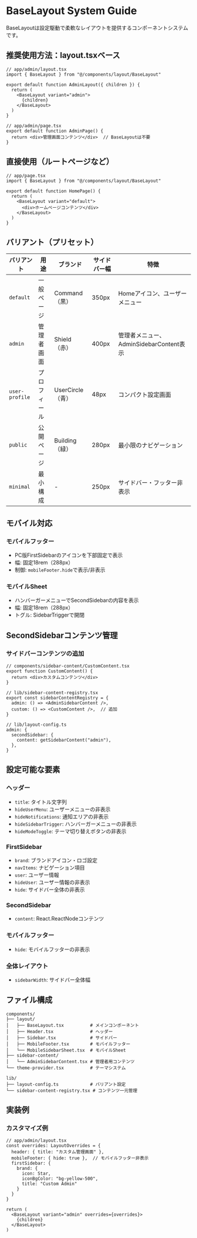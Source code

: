 # BaseLayout System Guide

BaseLayoutは設定駆動で柔軟なレイアウトを提供するコンポーネントシステムです。

## 推奨使用方法：layout.tsxベース

```tsx
// app/admin/layout.tsx
import { BaseLayout } from "@/components/layout/BaseLayout"

export default function AdminLayout({ children }) {
  return (
    <BaseLayout variant="admin">
      {children}
    </BaseLayout>
  )
}

// app/admin/page.tsx
export default function AdminPage() {
  return <div>管理画面コンテンツ</div>  // BaseLayoutは不要
}
```

## 直接使用（ルートページなど）

```tsx
// app/page.tsx
import { BaseLayout } from "@/components/layout/BaseLayout"

export default function HomePage() {
  return (
    <BaseLayout variant="default">
      <div>ホームページコンテンツ</div>
    </BaseLayout>
  )
}
```

## バリアント（プリセット）

| バリアント | 用途 | ブランド | サイドバー幅 | 特徴 |
|-----------|------|------|----------|------|
| `default` | 一般ページ | Command（黒） | 350px | Homeアイコン、ユーザーメニュー |
| `admin` | 管理者画面 | Shield（赤） | 400px | 管理者メニュー、AdminSidebarContent表示 |
| `user-profile` | プロフィール | UserCircle（青） | 48px | コンパクト設定画面 |
| `public` | 公開ページ | Building（緑） | 280px | 最小限のナビゲーション |
| `minimal` | 最小構成 | - | 250px | サイドバー・フッター非表示 |

## モバイル対応

### モバイルフッター
- PC版FirstSidebarのアイコンを下部固定で表示
- 幅: 固定18rem（288px）
- 制御: `mobileFooter.hide`で表示/非表示

### モバイルSheet
- ハンバーガーメニューでSecondSidebarの内容を表示
- 幅: 固定18rem（288px）
- トグル: SidebarTriggerで開閉

## SecondSidebarコンテンツ管理

### サイドバーコンテンツの追加

```tsx
// components/sidebar-content/CustomContent.tsx
export function CustomContent() {
  return <div>カスタムコンテンツ</div>
}

// lib/sidebar-content-registry.tsx
export const sidebarContentRegistry = {
  admin: () => <AdminSidebarContent />,
  custom: () => <CustomContent />,  // 追加
}

// lib/layout-config.ts
admin: {
  secondSidebar: {
    content: getSidebarContent("admin"),
  },
}
```

## 設定可能な要素

### ヘッダー
- `title`: タイトル文字列
- `hideUserMenu`: ユーザーメニューの非表示
- `hideNotifications`: 通知エリアの非表示
- `hideSidebarTrigger`: ハンバーガーメニューの非表示
- `hideModeToggle`: テーマ切り替えボタンの非表示

### FirstSidebar
- `brand`: ブランドアイコン・ロゴ設定
- `navItems`: ナビゲーション項目
- `user`: ユーザー情報
- `hideUser`: ユーザー情報の非表示
- `hide`: サイドバー全体の非表示

### SecondSidebar
- `content`: React.ReactNodeコンテンツ

### モバイルフッター
- `hide`: モバイルフッターの非表示

### 全体レイアウト
- `sidebarWidth`: サイドバー全体幅

## ファイル構成

```
components/
├── layout/
│   ├── BaseLayout.tsx          # メインコンポーネント
│   ├── Header.tsx              # ヘッダー
│   ├── Sidebar.tsx             # サイドバー
│   ├── MobileFooter.tsx        # モバイルフッター
│   └── MobileSidebarSheet.tsx  # モバイルSheet
├── sidebar-content/
│   └── AdminSidebarContent.tsx # 管理者用コンテンツ
└── theme-provider.tsx          # テーマシステム

lib/
├── layout-config.ts            # バリアント設定
└── sidebar-content-registry.tsx # コンテンツ一元管理
```

## 実装例

### カスタマイズ例
```tsx
// app/admin/layout.tsx
const overrides: LayoutOverrides = {
  header: { title: "カスタム管理画面" },
  mobileFooter: { hide: true },  // モバイルフッター非表示
  firstSidebar: {
    brand: {
      icon: Star,
      iconBgColor: "bg-yellow-500",
      title: "Custom Admin"
    }
  }
}

return (
  <BaseLayout variant="admin" overrides={overrides}>
    {children}
  </BaseLayout>
)
```